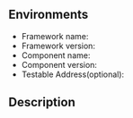 ## Environments
* Framework name:
* Framework version:
* Component name: 
* Component version:
* Testable Address(optional): 

## Description
<!-- Let me know your situation -->
